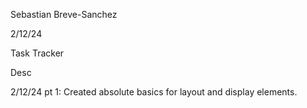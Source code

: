 Sebastian Breve-Sanchez

2/12/24

Task Tracker

Desc

2/12/24 pt 1: Created absolute basics for layout and display elements.